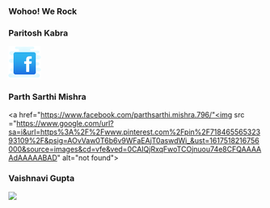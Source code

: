 ### Wohoo! We Rock
### Paritosh Kabra
<a href="https://www.facebook.com/paritosh.kabra.5"><img src = "icons8-facebook-64.png" alt="facebook"></a>

### Parth Sarthi Mishra
<a href="https://www.facebook.com/parthsarthi.mishra.796/"<img src ="https://www.google.com/url?sa=i&url=https%3A%2F%2Fwww.pinterest.com%2Fpin%2F71846556532393109%2F&psig=AOvVaw0T6b6v9WFaEAjT0aswdWi_&ust=1617518216756000&source=images&cd=vfe&ved=0CAIQjRxqFwoTCOjnuou74e8CFQAAAAAdAAAAABAD" alt="not found"></a>

### Vaishnavi Gupta
<a href="https://www.facebook.com/people/Vaishnavi-Gupta/100023693208764/"><img src="https://image.flaticon.com/icons/png/128/1384/1384053.png" width="50px"></img></a>